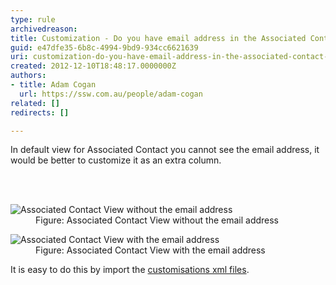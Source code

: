 ```yaml
---
type: rule
archivedreason: 
title: Customization - Do you have email address in the Associated Contact View?
guid: e47dfe35-6b8c-4994-9bd9-934cc6621639
uri: customization-do-you-have-email-address-in-the-associated-contact-view
created: 2012-12-10T18:48:17.0000000Z
authors:
- title: Adam Cogan
  url: https://ssw.com.au/people/adam-cogan
related: []
redirects: []

---
```



<p>
          In default view for Associated Contact you cannot see the email address, it would
          be better to customize it as an extra column.
        </p>
<br><excerpt class='endintro'></excerpt><br>
<dl class="badImage">
          <dt>
            <img src="/PublishingImages/ContactView_NoEmail.jpg" alt="Associated Contact View without the email address" />
          </dt>
          <dd>
            Figure&#58; Associated Contact View without the email address</dd>
        </dl>
        <dl class="goodImage">
          <dt>
            <img src="/PublishingImages/ContactView_Email.jpg" alt="Associated Contact View with the email address" /></dt>
          <dd>
            Figure&#58; Associated Contact View with the email address</dd>
        </dl>
        <p>
          It is easy to do this by import the <a href="http&#58;//www.ssw.com.au/ssw/Standards/BetterSoftwareSuggestions/CRM.aspx#Customizations">
            customisations xml files</a>.
        </p>


